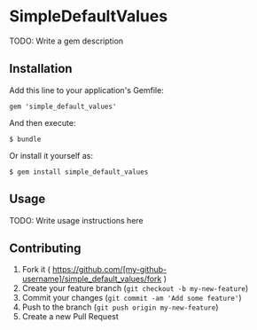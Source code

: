 # SimpleDefaultValues

TODO: Write a gem description

## Installation

Add this line to your application's Gemfile:

    gem 'simple_default_values'

And then execute:

    $ bundle

Or install it yourself as:

    $ gem install simple_default_values

## Usage

TODO: Write usage instructions here

## Contributing

1. Fork it ( https://github.com/[my-github-username]/simple_default_values/fork )
2. Create your feature branch (`git checkout -b my-new-feature`)
3. Commit your changes (`git commit -am 'Add some feature'`)
4. Push to the branch (`git push origin my-new-feature`)
5. Create a new Pull Request
